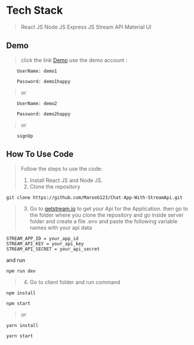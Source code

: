 # Tech Stack
 >React JS
>Node JS
>Express JS
>Stream API
>Material UI

## Demo

>click the link [Demo](demo.com)
>use the demo account :
```
    UserName: demo1
```
```
    Password: demo1happy
 ```
>   or
```
    UserName: demo2
```
```
    Password: demo2happy
```
>   or
```
    signUp
```
## How To Use Code
>Follow the steps to use the code:
> 1. Install React JS and Node JS.
> 2. Clone the repository
 ```
 git clone https://github.com/Maroob123/Chat-App-With-StreamApi.git
 ```
 >3. Go to [getstream.io](https://getstream.io/) to get your Api for the Application.
then go to the folder where you clone the repository and go inside server folder and create a file .env and paste the following variable names with your api data
```
STREAM_APP_ID = your_app_id
STREAM_API_KEY = your_api_key
STREAM_API_SECRET = your_api_secret
```  
and run 
```
npm run dev
```
>4. Go to client folder and run command 
```
npm install
```
```
npm start
```
>or
```
yarn install
```
```
yarn start
```
